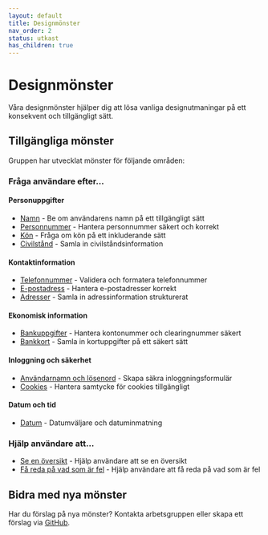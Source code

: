 ```yaml
---
layout: default
title: Designmönster
nav_order: 2
status: utkast
has_children: true
---
```


# Designmönster

Våra designmönster hjälper dig att lösa vanliga designutmaningar på ett konsekvent och tillgängligt sätt.

## Tillgängliga mönster

Gruppen har utvecklat mönster för följande områden:

### Fråga användare efter…

#### Personuppgifter

- [Namn](namn) - Be om användarens namn på ett tillgängligt sätt
- [Personnummer](personnummer) - Hantera personnummer säkert och korrekt
- [Kön](kon) - Fråga om kön på ett inkluderande sätt
- [Civilstånd](civilstand) - Samla in civilståndsinformation

#### Kontaktinformation

- [Telefonnummer](telefonnummer) - Validera och formatera telefonnummer
- [E-postadress](epostadress) - Hantera e-postadresser korrekt
- [Adresser](adresser) - Samla in adressinformation strukturerat

#### Ekonomisk information

- [Bankuppgifter](bankuppgifter) - Hantera kontonummer och clearingnummer säkert
- [Bankkort](bankkort) - Samla in kortuppgifter på ett säkert sätt

#### Inloggning och säkerhet

- [Användarnamn och lösenord](anvandarnamn-losenord) - Skapa säkra inloggningsformulär
- [Cookies](cookies) - Hantera samtycke för cookies tillgängligt

#### Datum och tid

- [Datum](datum) - Datumväljare och datuminmatning

### Hjälp användare att…

- [Se en översikt](oversikt) - Hjälp användare att se en översikt
- [Få reda på vad som är fel](validering) - Hjälp användare att få reda på vad som är fel

## Bidra med nya mönster

Har du förslag på nya mönster? Kontakta arbetsgruppen eller skapa ett förslag via [GitHub](https://github.com/pattespatte/design-patterns-test/issues).
